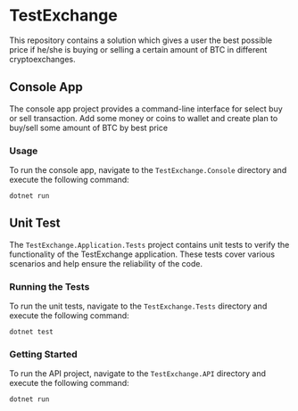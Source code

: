 # TestExchange

This repository contains a solution which gives a user the best possible price
 if he/she is buying or selling a certain amount of BTC in different cryptoexchanges.

## Console App

The console app project provides a command-line interface for select buy or sell transaction.
Add some money or coins to wallet and create plan to buy/sell some amount of BTC by best price

### Usage

To run the console app, navigate to the `TestExchange.Console` directory and execute the following command:
```shell
dotnet run
```
## Unit Test
The `TestExchange.Application.Tests` project contains unit tests to verify the functionality of the TestExchange application.
 These tests cover various scenarios and help ensure the reliability of the code.
 
### Running the Tests
To run the unit tests, navigate to the `TestExchange.Tests` directory and execute the following command:
```shell
dotnet test
```

### Getting Started
To run the API project, navigate to the `TestExchange.API` directory and execute the following command:
```shell
dotnet run
```